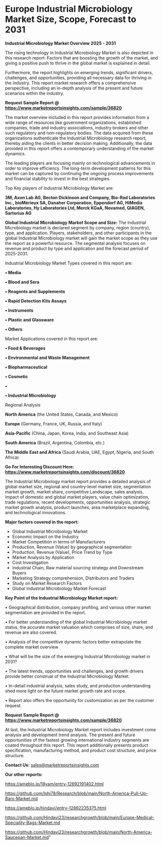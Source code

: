 # Europe Industrial Microbiology Market Size, Scope, Forecast to 2031

<Strong> Industrial Microbiology Market Overview 2025 - 2031</strong>

The rising technology in Industrial Microbiology Market is also depicted in this research report. Factors that are boosting the growth of the market, and giving a positive push to thrive in the global market is explained in detail.

Furthermore, the report highlights on emerging trends, significant drivers, challenges, and opportunities, providing all necessary data for thriving in the industry. This report market research offers a comprehensive perspective, including an in-depth analysis of the present and future scenarios within the industry.

<strong>Request Sample Report @ <a href=https://www.marketreportsinsights.com/sample/36820>https://www.marketreportsinsights.com/sample/36820</a></strong>

The market overview included in this report provides information from a wide range of resources like government organizations, established companies, trade and industry associations, industry brokers and other such regulatory and non-regulatory bodies. The data acquired from these organizations authenticate the Industrial Microbiology research report, thereby aiding the clients in better decision making. Additionally, the data provided in this report offers a contemporary understanding of the market dynamics.

The leading players are focusing mainly on technological advancements in order to improve efficiency. The long-term development patterns for this market can be captured by continuing the ongoing process improvements and financial stability to invest in the best strategies.

Top Key players of Industrial Microbiology Market are:

<strong>3M, Axon Lab AG, Becton Dickinson and Company, Bio-Rad Laboratories Inc., bioMérieux SA, Danaher Corporation, Eppendorf AG, HiMedia Laboratories, Hy Laboratories Ltd, Merck KGaA, Novamed, QIAGEN, Sartorius AG</strong>

<strong><b>Global Industrial Microbiology Market Scope and Size:</b></strong>
The Industrial Microbiology market is declared segment by company, region (country), type, and application. Players, stakeholders, and other participants in the global Industrial Microbiology market will gain the market scope as they use the report as a powerful resource. The segmental analysis focuses on revenue and product by type and application and the forecast period of 2025-2031.

Industrial Microbiology Market Types covered in this report are:

<strong>•  Media

•  Blood and Sera

•  Reagents and Supplements

•  Rapid Detection Kits Assays

•  Instruments

•  Plastic and Glassware

•  Others</strong>

Market Applications covered in this report are:

<strong>•  Food & Beverages

•  Environmental and Waste Management

•  Biopharmaceutical

•  Cosmetic

•  

•  Industrial Microbiology</strong> 

Regional Analysis

<strong>North America</strong> (the United States, Canada, and Mexico)

<strong>Europe</strong> (Germany, France, UK, Russia, and Italy)

<strong>Asia-Pacific</strong> (China, Japan, Korea, India, and Southeast Asia)

<strong>South America</strong> (Brazil, Argentina, Colombia, etc.)

<strong>The Middle East and Africa</strong> (Saudi Arabia, UAE, Egypt, Nigeria, and South Africa)

<strong>Go For Interesting Discount Here: <a href=https://www.marketreportsinsights.com/discount/36820>https://www.marketreportsinsights.com/discount/36820</a></strong>

The Industrial Microbiology market report provides a detailed analysis of global market size, regional and country-level market size, segmentation market growth, market share, competitive Landscape, sales analysis, impact of domestic and global market players, value chain optimization, trade regulations, recent developments, opportunities analysis, strategic market growth analysis, product launches, area marketplace expanding, and technological innovations.

<strong><b>Major factors covered in the report:</b></strong>
<ul>
  <li>Global Industrial Microbiology Market </li>
  <li>Economic Impact on the Industry</li>
  <li>Market Competition in terms of Manufacturers</li>
  <li>Production, Revenue (Value) by geographical segmentation</li>
  <li>Production, Revenue (Value), Price Trend by Type</li>
  <li>Market Analysis by Application</li>
  <li>Cost Investigation</li>
  <li>Industrial Chain, Raw material sourcing strategy and Downstream Buyers</li>
  <li>Marketing Strategy comprehension, Distributors and Traders</li>
  <li>Study on Market Research Factors</li>
  <li>Global Industrial Microbiology Market Forecast</li>
</ul>

<strong><b>Key Point of the Industrial Microbiology Market report:</b></strong>

• Geographical distribution, company profiling, and various other market segmentation are provided in the report.

• For better understanding of the global Industrial Microbiology market status, the accurate market valuation which comprises of size, share, and revenue are also covered.

• Analysis of the competitive dynamic factors better extrapolate the complete market overview

• What will be the size of the emerging Industrial Microbiology market in 2031?

• The latest trends, opportunities and challenges, and growth drivers provide better construal of the Industrial Microbiology Market.

• In-detail industrial analysis, sales study, and production understanding shed more light on the future market growth rate and scope.

• Report also offers the opportunity for customization as per the customer request.

<strong>Request Sample Report @ <a href=https://www.marketreportsinsights.com/sample/36820>https://www.marketreportsinsights.com/sample/36820</a></strong>

At last, the Industrial Microbiology Market report includes investment come analysis and development trend analysis. The present and future opportunities of the fastest growing international industry segments are coated throughout this report. This report additionally presents product specification, manufacturing method, and product cost structure, and price structure.

<strong>Contact Us:</strong>
sales@marketreportsinsights.com

<strong>Our other reports:</strong>

<a href=https://ameblo.jp/18yam/entry-12892191402.html>https://ameblo.jp/18yam/entry-12892191402.html</a>

<a href=https://github.com/Ishi78/Research/blob/main/North-America-Pull-Up-Bars-Market.md>https://github.com/Ishi78/Research/blob/main/North-America-Pull-Up-Bars-Market.md</a>

<a href=https://ameblo.jp/hindavi/entry-12892235375.html>https://ameblo.jp/hindavi/entry-12892235375.html</a>

<a href=https://github.com/Hindavi23/researchgrowth/blob/main/Europe-Medical-Speciality-Bags-Market.md>https://github.com/Hindavi23/researchgrowth/blob/main/Europe-Medical-Speciality-Bags-Market.md</a>

<a href=https://github.com/Hindavi23/researchgrowth/blob/main/North-America-Saucepan-Market.md>https://github.com/Hindavi23/researchgrowth/blob/main/North-America-Saucepan-Market.md</a>"
